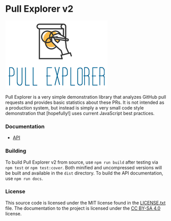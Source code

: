 # Pull Explorer v2

![alt text](https://github.com/DominicBlais/pull-explorer-v2/blob/master/logo.png "Pull Explorer Logo")


Pull Explorer is a very simple demonstration library that analyzes GitHub pull requests and provides basic statistics about these PRs. It is not intended as a production system, but instead is simply a very small code style demonstration that [hopefully!] uses current JavaScript best practices.

### Documentation

* [API](https://github.com/DominicBlais/pull-explorer-v2/docs/index.html)


### Building

To build Pull Explorer v2 from source, use `npm run build` after testing via `npm test` or `npm test:cover`.
Both minified and uncompressed versions will be built and available in the `dist` directory. To build the API documentation, use `npm run docs`.

### License

This source code is licensed under the MIT license found in the [LICENSE.txt](https://github.com/DominicBlais/pull-explorer-v2/blob/master/LICENSE.txt) file.
The documentation to the project is licensed under the [CC BY-SA 4.0](http://creativecommons.org/licenses/by-sa/4.0/) license.
